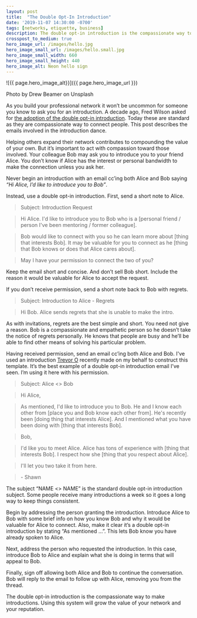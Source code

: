 ```yaml
---
layout: post
title:  "The Double Opt-In Introduction"
date: '2019-11-07 14:30:00 -0700'
tags: [networks, etiquette, business]
description: The double opt-in introduction is the compassionate way to make introductions.
crosspost_to_medium: true
hero_image_url: /images/hello.jpg
hero_image_small_url: /images/hello.small.jpg
hero_image_small_width: 660
hero_image_small_height: 440
hero_image_alt: Neon hello sign
---
```

![{{ page.hero_image_alt}}]({{ page.hero_image_url }})
<p class="caption">Photo by Drew Beamer on Unsplash</p>

As you build your professional network it won’t be uncommon for someone you know to ask you for an introduction. A decade ago, Fred Wilson asked for [the adoption of the double opt-in introduction](https://avc.com/2009/11/the-double-optin-introduction/). Today these are standard as they are compassionate way to connect people. This post describes the emails involved in the introduction dance.

Helping others expand their network contributes to compounding the value of your own. But it’s important to act with compassion toward those involved. Your colleague Bob may ask you to introduce you to your friend Alice. You don’t know if Alice has the interest or personal bandwidth to make the connection unless you ask her.

Never begin an introduction with an email cc’ing both Alice and Bob saying _“Hi Alice, I’d like to introduce you to Bob”_.

Instead, use a double opt-in introduction. First, send a short note to Alice.

> Subject: Introduction Request

> Hi Alice. I'd like to introduce you to Bob who is a \[personal friend / person I've been mentoring / former colleague\].

> Bob would like to connect with you so he can learn more about \[thing that interests Bob\]. It may be valuable for you to connect as he \[thing that Bob knows or does that Alice cares about\].

> May I have your permission to connect the two of you?

Keep the email short and concise. And don’t sell Bob short. Include the reason it would be valuable for Alice to accept the request.

If you don’t receive permission, send a short note back to Bob with regrets.

> Subject: Introduction to Alice - Regrets

> Hi Bob. Alice sends regrets that she is unable to make the intro.

As with invitations, regrets are the best simple and short. You need not give a reason. Bob is a compassionate and empathetic person so he doesn’t take the notice of regrets personally. He knows that people are busy and he’ll be able to find other  means of solving his particular problem.

Having received permission, send an email cc’ing both Alice and Bob. I've used an introduction [Trevor O](https://trevoro.net/) recently made on my behalf to construct this template. It’s the best example of a double opt-in introduction email I’ve seen. I’m using it here with his permission.

> Subject: Alice <> Bob

> Hi Alice,

> As mentioned, I'd like to introduce you to Bob. He and I know each other from \[place you and Bob know each other from\]. He's recently been \[doing thing that interests Alice\]. And I mentioned what you have been doing with \[thing that interests Bob\].

> Bob,

> I'd like you to meet Alice. Alice has tons of experience with \[thing that interests Bob\]. I respect how she \[thing that you respect about Alice\].

> I'll let you two take it from here.

> \- Shawn

The subject “NAME <> NAME” is the standard double opt-in introduction subject. Some people receive many introductions a week so it goes a long way to keep things consistent.

Begin by addressing the person granting the introduction. Introduce Alice to Bob with some brief info on how you know Bob and why it would be valuable for Alice to connect. Also, make it clear it’s a double opt-in introduction by stating “As mentioned …”. This lets Bob know you have already spoken to Alice.

Next, address the person who requested the introduction. In this case, introduce Bob to Alice and explain what she is doing in terms that will appeal to Bob.

Finally, sign off allowing both Alice and Bob to continue the conversation. Bob will reply to the email to follow up with Alice, removing you from the thread.

The double opt-in introduction is the compassionate way to make introductions. Using this system will grow the value of your network and your reputation.